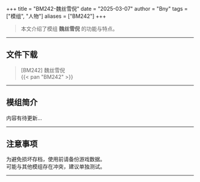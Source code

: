 +++
title = "BM242-魏丝雪倪"
date = "2025-03-07"
author = "Bny"
tags = ["模组", "人物"]
aliases = ["BM242"]
+++

> 本文介绍了模组 **魏丝雪倪** 的功能与特点。

---

## 文件下载

> [BM242] 魏丝雪倪  
{{< pan "BM242" >}}  

---

## 模组简介

>  
内容有待更新...  

---

## 注意事项

>  
为避免损坏存档，使用前请备份游戏数据。  
可能与其他模组存在冲突，建议单独测试。  

---

